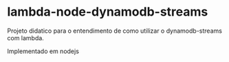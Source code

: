 # lambda-node-dynamodb-streams

Projeto didatico para o entendimento de como utilizar o dynamodb-streams com lambda.

Implementado em nodejs